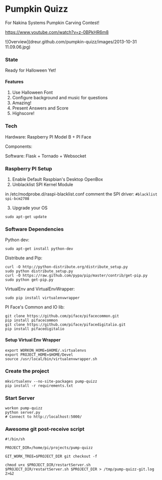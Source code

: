 # Pumpkin Quizz

For Nakina Systems Pumpkin Carving Contest!

https://www.youtube.com/watch?v=z-0BPkHR6m8

![Overview](dreur.github.com/pumpkin-quizz/images/2013-10-31 11.09.06.jpg)

### State

Ready for Halloween Yet!

#### Features
1. Use Halloween Font
2. Configure background and music for questions
3. Amazing!
4. Present Answers and Score
5. Highscore!

### Tech

Hardware: Raspberry PI Model B + PI Face

Components:

Software: Flask + Tornado + Websocket

### Raspberry PI Setup

1. Enable Default Raspbian's Desktop OpenBox
2. Unblacklist SPI Kernel Module

  in /etc/modprobe.d/raspi-blacklist.conf comment the SPI driver:
  `#blacklist spi-bcm2708`

3. Upgrade your OS

  `sudo apt-get update`

### Software Dependencies

Python dev:

    sudo apt-get install python-dev

Distribute and Pip:

    curl -O http://python-distribute.org/distribute_setup.py
    sudo python distribute_setup.py
    curl -O https://raw.github.com/pypa/pip/master/contrib/get-pip.py
    sudo python get-pip.py

VirtualEnv and VirtualEnvWrapper:

    sudo pip install virtualenvwrapper

PI Face's Common and IO lib:

    git clone https://github.com/piface/pifacecommon.git
    pip install pifacecommon
    git clone https://github.com/piface/pifacedigitalio.git
    pip install pifacedigitalio

#### Setup Virtual Env Wrapper

    export WORKON_HOME=$HOME/.virtualenvs
    export PROJECT_HOME=$HOME/Devel
    source /usr/local/bin/virtualenvwrapper.sh

### Create the project

    mkvirtualenv --no-site-packages pump-quizz
    pip install -r requirements.txt

### Start Server

    workon pump-quizz
    python server.py
    # Connect to http://localhost:5000/

### Awesome git post-receive script

    #!/bin/sh

    PROJECT_DIR=/home/pi/projects/pump-quizz

    GIT_WORK_TREE=$PROJECT_DIR git checkout -f

    chmod u+x $PROJECT_DIR/restartServer.sh
    $PROJECT_DIR/restartServer.sh $PROJECT_DIR > /tmp/pump-quizz-git.log 2>&2

